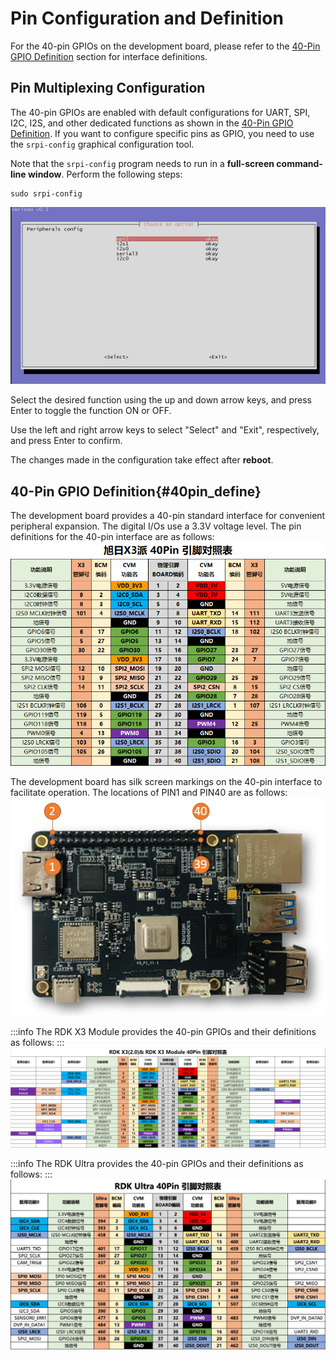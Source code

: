 # Pin Configuration and Definition

For the 40-pin GPIOs on the development board, please refer to the [40-Pin GPIO Definition](#40pin_define) section for interface definitions.

## Pin Multiplexing Configuration

The 40-pin GPIOs are enabled with default configurations for UART, SPI, I2C, I2S, and other dedicated functions as shown in the [40-Pin GPIO Definition](#40pin_define). If you want to configure specific pins as GPIO, you need to use the `srpi-config` graphical configuration tool.

Note that the `srpi-config` program needs to run in a **full-screen command-line window**. Perform the following steps:

```
sudo srpi-config
```

![image-20220511173307239](./image/40pin_user_guide/image-20220511173307239.png)

Select the desired function using the up and down arrow keys, and press Enter to toggle the function ON or OFF. 

Use the left and right arrow keys to select "Select" and "Exit", respectively, and press Enter to confirm.

The changes made in the configuration take effect after **reboot**.

## 40-Pin GPIO Definition{#40pin_define}

The development board provides a 40-pin standard interface for convenient peripheral expansion. The digital I/Os use a 3.3V voltage level. The pin definitions for the 40-pin interface are as follows:
![image-20220828203147852](./image/40pin_user_guide/image-20220828203147852.png)

The development board has silk screen markings on the 40-pin interface to facilitate operation. The locations of PIN1 and PIN40 are as follows:
![image-20220828203207798](./image/40pin_user_guide/image-20220828203207798.png)

:::info
The RDK X3 Module provides the 40-pin GPIOs and their definitions as follows:
:::
![image-20230510155124570](./image/40pin_user_guide/image-20230510155124570.png)

:::info
The RDK Ultra provides the 40-pin GPIOs and their definitions as follows:
:::
![image-20230510155124570](./image/40pin_user_guide/image-20230830194924570.png)